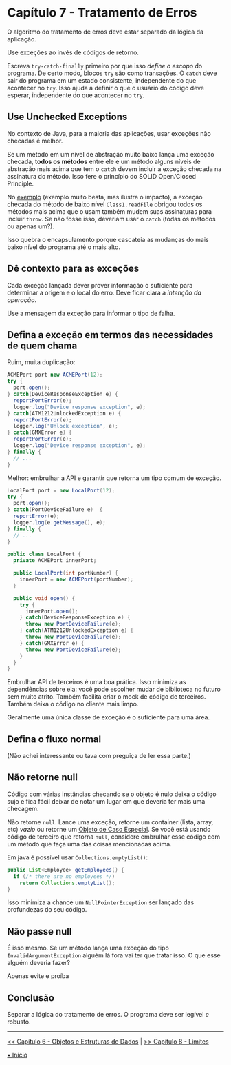 # Capítulo 7 - Tratamento de Erros
O algoritmo do tratamento de erros deve estar separado da lógica da aplicação.

Use exceções ao invés de códigos de retorno.

Escreva `try-catch-finally` primeiro por que isso _define o escopo_ do programa.
De certo modo, blocos `try` são como transações. O `catch` deve sair do programa
em um estado consistente, independente do que acontecer no `try`. Isso ajuda a
definir o que o usuário do código deve esperar, independente do que acontecer no `try`.

## Use Unchecked Exceptions
No contexto de Java, para a maioria das aplicações, usar exceções não checadas é
melhor. 

Se um método em um nível de abstração muito baixo lança uma exceção checada, 
**todos os métodos** entre ele e um método alguns níveis de abstração mais acima
que tem o `catch` devem incluir a exceção checada na assinatura do método. Isso 
fere o princípio do SOLID Open/Closed Principle.

No [exemplo](Class3.java) (exemplo muito besta, mas ilustra o impacto), a 
exceção checada do método de baixo nível `Class1.readFile` obrigou todos os 
métodos mais acima que o usam também mudem suas assinaturas para incluir `throw`. Se não fosse isso, deveriam usar o `catch` (todas os métodos ou apenas um?).

Isso quebra o encapsulamento porque cascateia as mudanças do mais baixo nível do 
programa até o mais alto.


## Dê contexto para as exceções
Cada exceção  lançada dever prover informação o suficiente para determinar a 
origem e o local do erro. Deve ficar clara a _intenção da operação_.

Use a mensagem da exceção para informar o tipo de falha.


## Defina a exceção em termos das necessidades de quem chama
Ruim, muita duplicação:
```java
ACMEPort port new ACMEPort(12);
try {
  port.open();
} catch(DeviceResponseException e) {
  reportPortError(e);
  logger.log("Device response exception", e);
} catch(ATM1212UnlockedException e) {
  reportPortError(e);
  logger.log("Unlock exception", e);
} catch(GMXError e) {
  reportPortError(e);
  logger.log("Device response exception", e);
} finally {
  // ...
}
```

Melhor: embrulhar a API e garantir que retorna um tipo comum de exceção.
```java
LocalPort port = new LocalPort(12);
try {
  port.open();
} catch(PortDeviceFailure e)  {
  reportError(e);
  logger.log(e.getMessage(), e);
} finally {
  // ...
}

public class LocalPort {
  private ACMEPort innerPort;

  public LocalPort(int portNumber) {
    innerPort = new ACMEPort(portNumber);
  }

  public void open() {
    try {
      innerPort.open();
    } catch(DeviceResponseException e) {
      throw new PortDeviceFailure(e);
    } catch(ATM1212UnlockedException e) {
      throw new PortDeviceFailure(e);
    } catch(GMXError e) {
      throw new PortDeviceFailure(e);
    }
  }
}
```

Embrulhar API de terceiros é uma boa prática. Isso minimiza as dependências sobre ela: você pode escolher mudar de biblioteca no futuro sem muito atrito. 
Também facilita criar o mock de código de terceiros. Também deixa o código no cliente mais limpo.

Geralmente uma única classe de exceção é o suficiente para uma área.


## Defina o fluxo normal
(Não achei interessante ou tava com preguiça de ler essa parte.)


## Não retorne null
Código com várias instâncias checando se o objeto é nulo deixa o código sujo e
fica fácil deixar de notar um lugar em que deveria ter mais uma checagem.

Não retorne `null`. 
Lance uma exceção, retorne um container (lista, array, etc) _vazio_ ou retorne
um 
[Objeto de Caso Especial](https://martinfowler.com/eaaCatalog/specialCase.html).
Se você está usando código de terceiro que retorna `null`, considere embrulhar 
esse código com um método que faça uma das coisas mencionadas acima.

Em java é possível usar `Collections.emptyList()`:

```java
public List<Employee> getEmployees() {
  if (/* there are no employees */) 
    return Collections.emptyList();
}
```

Isso minimiza a chance um `NullPointerException` ser lançado das profundezas do seu código.


## Não passe null
É isso mesmo. Se um método lança uma exceção do tipo
`InvalidArgumentException` alguém lá fora vai ter que tratar isso. O que esse 
alguém deveria fazer?

Apenas evite e proíba

## Conclusão
Separar a lógica do tratamento de erros. O programa deve ser legível _e_ 
robusto. 

---


[<< Capítulo 6 - Objetos e Estruturas de Dados](./../chap6_ObjectsAndDataStructures/README.md) 
|
[>> Capítulo 8 - Limites](./../chap8_Boundaries/README.md)

[• Início](../../README.md)

